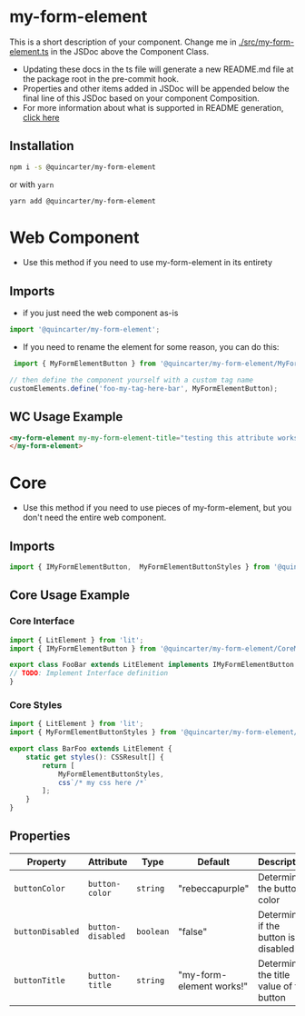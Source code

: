 # my-form-element

This is a short description of your component. Change me in [./src/my-form-element.ts](./src/my-form-element.ts#L6-42) in the JSDoc above the Component Class.

* Updating these docs in the ts file will generate a new README.md file at the package root in the pre-commit hook.
* Properties and other items added in JSDoc will be appended below the final line of this JSDoc based on your component Composition.
* For more information about what is supported in README generation, [click here](https://github.com/runem/web-component-analyzer)

## Installation
```bash
npm i -s @quincarter/my-form-element
```
or with `yarn`
```bash
yarn add @quincarter/my-form-element
```

# Web Component
* Use this method if you need to use my-form-element in its entirety
## Imports
* if you just need the web component as-is
```javascript
import '@quincarter/my-form-element';
```
* If you need to rename the element for some reason, you can do this:
```javascript
 import { MyFormElementButton } from '@quincarter/my-form-element/MyFormElementButton';

// then define the component yourself with a custom tag name
customElements.define('foo-my-tag-here-bar', MyFormElementButton);

```

## WC Usage Example
```html
<my-form-element my-my-form-element-title="testing this attribute works">
</my-form-element>
```

# Core
* Use this method if you need to use pieces of my-form-element, but you don't need the entire web component.
## Imports
```typescript
import { IMyFormElementButton,  MyFormElementButtonStyles } from '@quincarter/my-form-element/CoreMyFormElementButton';
```

## Core Usage Example
### Core Interface
```typescript
import { LitElement } from 'lit';
import { IMyFormElementButton } from '@quincarter/my-form-element/CoreMyFormElementButton';

export class FooBar extends LitElement implements IMyFormElementButton {
// TODO: Implement Interface definition
}
```

### Core Styles
```typescript
import { LitElement } from 'lit';
import { MyFormElementButtonStyles } from '@quincarter/my-form-element/CoreMyFormElementButton';

export class BarFoo extends LitElement {
    static get styles(): CSSResult[] {
        return [
            MyFormElementButtonStyles,
            css`/* my css here /*`
        ];
    }
}
```

## Properties

| Property         | Attribute         | Type      | Default                  | Description                              |
|------------------|-------------------|-----------|--------------------------|------------------------------------------|
| `buttonColor`    | `button-color`    | `string`  | "rebeccapurple"          | Determines the button color              |
| `buttonDisabled` | `button-disabled` | `boolean` | "false"                  | Determines if the button is disabled     |
| `buttonTitle`    | `button-title`    | `string`  | "my-form-element works!" | Determines the title value of the button |
